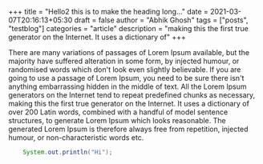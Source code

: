 +++
title = "Hello2 this is to make the heading long..."
date = 2021-03-07T20:16:13+05:30
draft = false
author = "Abhik Ghosh"
tags = ["posts", "testblog"]
categories = "article"
description = "making this the first true generator on the Internet. It uses a dictionary of"
+++

There are many variations of passages of Lorem Ipsum available, but the majority have suffered alteration in some form, by injected humour, or randomised words which don't look even slightly believable. If you are going to use a passage of Lorem Ipsum, you need to be sure there isn't anything embarrassing hidden in the middle of text. All the Lorem Ipsum generators on the Internet tend to repeat predefined chunks as necessary, making this the first true generator on the Internet. It uses a dictionary of over 200 Latin words, combined with a handful of model sentence structures, to generate Lorem Ipsum which looks reasonable. The generated Lorem Ipsum is therefore always free from repetition, injected humour, or non-characteristic words etc.

```java {linenos=table,hl_lines=[8,"15-17"],linenostart=199}
    System.out.println("Hi");
```